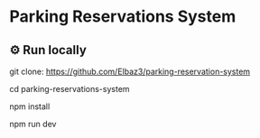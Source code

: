 # Parking Reservations System

## ⚙️ Run locally


git clone: https://github.com/Elbaz3/parking-reservation-system

cd parking-reservations-system

npm install

npm run dev


